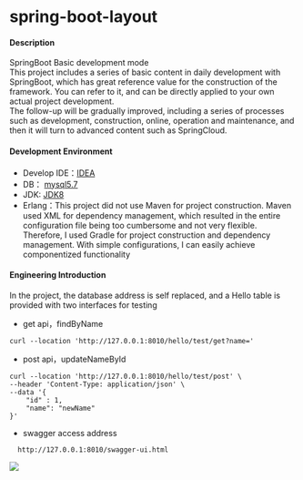 # spring-boot-layout

#### Description
SpringBoot Basic development mode
<br/>
This project includes a series of basic content in daily development with SpringBoot, which has great reference value for the construction of the framework. You can refer to it, and can be directly applied to your own actual project development.
<br/>
The follow-up will be gradually improved, including a series of processes such as development, construction, online, operation and maintenance, and then it will turn to advanced content such as SpringCloud.

#### Development Environment
* Develop IDE：[IDEA](https://www.jetbrains.com/idea/download/)
* DB： [mysql5.7](https://dev.mysql.com/downloads/mysql/)
* JDK: [JDK8](https://www.oracle.com/java/technologies/downloads/#java8-linux)
* Erlang：This project did not use Maven for project construction. Maven used XML for dependency management, which resulted in the entire configuration file being too cumbersome and not very flexible. Therefore, I used Gradle for project construction and dependency management. With simple configurations, I can easily achieve componentized functionality

#### Engineering Introduction
In the project, the database address is self replaced, and a Hello table is provided with two interfaces for testing
<br/>
* get api，findByName
```shell script
curl --location 'http://127.0.0.1:8010/hello/test/get?name='
```
* post api，updateNameById
```shell script
curl --location 'http://127.0.0.1:8010/hello/test/post' \
--header 'Content-Type: application/json' \
--data '{
    "id" : 1,
    "name": "newName"
}'
```
* swagger access address
```shell script
  http://127.0.0.1:8010/swagger-ui.html
```
![](https://upload-images.jianshu.io/upload_images/8396943-3c2757ff87212c69.png?imageMogr2/auto-orient/strip%7CimageView2/2/w/1240)                 
